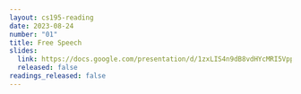 ```yaml
---
layout: cs195-reading
date: 2023-08-24
number: "01"
title: Free Speech
slides:
  link: https://docs.google.com/presentation/d/1zxLIS4n9dB8vdHYcMRI5VppHBhN_eVH3s5IaiZHi0yA/edit
  released: false
readings_released: false
---
```


